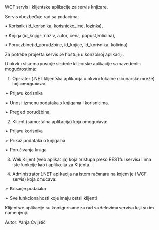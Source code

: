 WCF servis i klijentske aplikacije za servis knjižare. 

Servis obezbeđuje  rad sa podacima: 

• Korisnik (id_korisnika, korisnicko_ime, lozinka), 

• Knjiga (id_knjige, naziv, autor, cena, popust,kolicina), 

• Porudzbine(id_porudzbine, id_knjige, id_korisnika, kolicina) 

Za potrebe projekta servis se hostuje u konzolnoj aplikaciji. 

U okviru sistema postoje sledeće klijentske aplikacije sa navedenim mogućnostima: 

1. Operater (.NET klijentska aplikacija u okviru lokalne računarske mreže) koji omogućava: 

➢ Prijavu korisnika 

➢ Unos i izmenu podataka o knjigama i korisnicima. 

➢ Pregled porudžbina. 
 
 
2. Klijent (samostalna aplikacija) koja omogućava: 

➢ Prijavu korisnika 

➢ Prikaz podataka o knjigama  

➢ Poručivanja knjiga  
 
 
3. Web Klijent (web aplikacija) koja pristupa preko RESTful servisa i ima iste funkcije kao i aplikacija za Klijenta. 


4. Administrator (.NET aplikacija na istom računaru na kojem je i WCF servis) koja omućava: 

➢ Brisanje podataka  

➢ Sve funkcionalnosti koje imaju ostali klijenti 


Klijentske aplikacije su konfigurisane za rad sa delovima servisa koji su im namenjenji. 


Autor: Vanja Cvijetić
